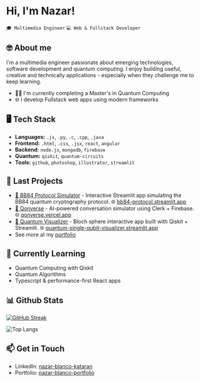 
# Hi, I'm Nazar!

`🎓 Multimedia Engineer` `💻 Web & Fullstack Developer`

## 🤓 About me

I'm a multimedia engineer passionate about emerging technologies, software development and quantum computing. I enjoy building useful, creative and technically applications - especially when they challenge me to keep learning.

- 🧑‍🎓 I'm currently completing a Master's in Quantum Computing
- 🌐 I develop Fullstack web apps using modern frameworks

## 🖥️ Tech Stack

- **Languages:** `.js`, `.py`, `.c`, `.cpp`, `.java`
- **Frontend:** `.html`, `.css`, `.jsx`, `react`, `angular`
- **Backend:** `node.js`, `mongodb`, `firebase`
- **Quantum:** `qiskit`, `quantum-circuits`
- **Tools:** `github`, `photoshop`, `illustrator`, `streamlit`

## 🧩 Last Projects
- [🔐 BB84 Protocol Simulator](https://github.com/nazarbk/bb84_app) - Interactive Streamlit app simulating the BB84 quantum cryptography protocol.
    🌐 [bb84-protocol.streamlit.app](https://bb84-protocol.streamlit.app/)
- [🚀 Qonverse](https://github.com/nazarbk/qonverse) - AI-powered conversation simulator using Clerk + Firebase.
    🌐 [qonverse.vercel.app](https://qonverse.vercel.app)
- [🔭 Quantum Visualizer](https://github.com/nazarbk/quantum_single_qubit_visualizer) - Bloch sphere interactive app built with Qiskit + Streamlit. 
    🌐 [quantum-single-qubit-visualizer.streamlit.app](https://quantum-single-qubit-visualizer.streamlit.app/)
- See more at my [portfolio](https://nazar-blanco-portfolio.vercel.app/)

## 🧠 Currently Learning
- Quantum Computing with Qiskit
- Quantum Algorithms
- Typescript & performance-first React apps

## 📊 Github Stats
[![GitHub Streak](https://streak-stats.demolab.com?user=nazarbk&theme=dark)](https://git.io/streak-stats)

![Top Langs](https://github-readme-stats.vercel.app/api/top-langs/?username=nazarbk&layout=compact)

## 📫 Get in Touch
- LinkedIn: [nazar-blanco-kataran](https://www.linkedin.com/in/nazar-blanco-kataran/)
- Portfolio: [nazar-blanco-portfolio](https://nazar-blanco-portfolio.vercel.app/)
